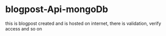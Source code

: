 # blogpost-Api-mongoDb
this is blogpost created and is hosted on internet, there is validation, verify access and so on
